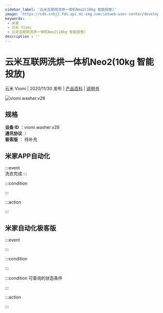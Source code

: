 ```yaml
---
sidebar_label: '云米互联网洗烘一体机Neo2(10kg 智能投放)'
image: 'https://cdn.cnbj1.fds.api.mi-img.com/iotweb-user-center/developer_1679048936109jmxdolKM.png?GalaxyAccessKeyId=AKVGLQWBOVIRQ3XLEW&Expires=9223372036854775807&Signature=IWUm1v40yBdOSM2YvguTsGlQ6VM='
keywords: 
 - 米家
 - 云米 Viomi
 - 云米互联网洗烘一体机Neo2(10kg 智能投放)
description : ''
---
```

# 云米互联网洗烘一体机Neo2(10kg 智能投放)

云米 Viomi | 2020/11/30 发布 | [产品百科](https://home.mi.com/webapp/content/baike/product/index.html?model=viomi.washer.v28/) | [说明书](https://home.mi.com/views/introduction.html?model=viomi.washer.v28&region=cn)

![viomi.washer.v28](https://cdn.cnbj1.fds.api.mi-img.com/iotweb-user-center/developer_1679048936109jmxdolKM.png?GalaxyAccessKeyId=AKVGLQWBOVIRQ3XLEW&Expires=9223372036854775807&Signature=IWUm1v40yBdOSM2YvguTsGlQ6VM=)

## 规格  
> 
**设备 ID** ：viomi.washer.v28  
**通讯协议** ：  
**极客版**  ： 待补充 


## 米家APP自动化  

:::event  
洗衣完成
:::

:::condition  

:::

:::action   

:::

## 米家自动化极客版  

:::event  

:::

:::condition  

:::

:::condition 可查询的状态条件  

:::

:::action  

:::

        
